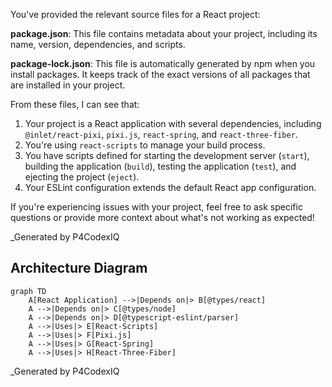 You've provided the relevant source files for a React project:

**package.json**: This file contains metadata about your project, including its name, version, dependencies, and scripts.

**package-lock.json**: This file is automatically generated by npm when you install packages. It keeps track of the exact versions of all packages that are installed in your project.

From these files, I can see that:

1. Your project is a React application with several dependencies, including `@inlet/react-pixi`, `pixi.js`, `react-spring`, and `react-three-fiber`.
2. You're using `react-scripts` to manage your build process.
3. You have scripts defined for starting the development server (`start`), building the application (`build`), testing the application (`test`), and ejecting the project (`eject`).
4. Your ESLint configuration extends the default React app configuration.

If you're experiencing issues with your project, feel free to ask specific questions or provide more context about what's not working as expected!

_Generated by P4CodexIQ

## Architecture Diagram

```mermaid
graph TD
    A[React Application] -->|Depends on|> B[@types/react]
    A -->|Depends on|> C[@types/node]
    A -->|Depends on|> D[@typescript-eslint/parser]
    A -->|Uses|> E[React-Scripts]
    A -->|Uses|> F[Pixi.js]
    A -->|Uses|> G[React-Spring]
    A -->|Uses|> H[React-Three-Fiber]
```

_Generated by P4CodexIQ